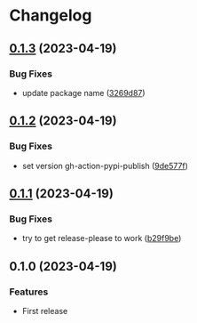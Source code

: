# Changelog

## [0.1.3](https://github.com/Smeds/mkdocs_yaml_schema_plugin/compare/v0.1.2...v0.1.3) (2023-04-19)


### Bug Fixes

* update package name ([3269d87](https://github.com/Smeds/mkdocs_yaml_schema_plugin/commit/3269d87c12e5dd45f00fc811bf4806cc7d57ec1e))

## [0.1.2](https://github.com/Smeds/mkdocs_yaml_schema_plugin/compare/v0.1.1...v0.1.2) (2023-04-19)


### Bug Fixes

* set version gh-action-pypi-publish ([9de577f](https://github.com/Smeds/mkdocs_yaml_schema_plugin/commit/9de577f308a450bf38a7497ecd21563f5affd235))

## [0.1.1](https://github.com/Smeds/mkdocs_yaml_schema_plugin/compare/v0.1.0...v0.1.1) (2023-04-19)


### Bug Fixes

* try to get release-please to work ([b29f9be](https://github.com/Smeds/mkdocs_yaml_schema_plugin/commit/b29f9beb2646810ff8c251deec28ba38ee2d9f97))

## 0.1.0 (2023-04-19)


### Features

* First release
